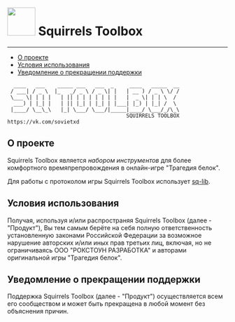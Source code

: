 # <img src="https://minsoviet.github.io/media/icons/nut/icon.svg" height="64"> Squirrels Toolbox

--------------


* [О проекте](#introduction)
* [Условия использования](#termsofuse)
* [Уведомление о прекращении поддержки](#notice)


~~~
  ____   ___    _____ ___   ___  _     ____   _____  __
 / ___| / _ \  |_   _/ _ \ / _ \| |   | __ ) / _ \ \/ /
 \___ \| | | |   | || | | | | | | |   |  _ \| | | \  / 
  ___) | |_| |   | || |_| | |_| | |___| |_) | |_| /  \ 
 |____/ \__\_\   |_| \___/ \___/|_____|____/ \___/_/\_\
                                      SQUIRRELS TOOLBOX              
https://vk.com/sovietxd 
~~~
## О проекте

Squirrels Toolbox является *набором инструментов* для более комфортного времяпрепровождения в онлайн-игре "Трагедия белок".

Для работы с протоколом игры Squirrels Toolbox использует [sq-lib](https://github.com/sovlet/sq-lib).

## Условия использования
Получая, используя и/или распространяя Squirrels Toolbox (далее - "Продукт"), Вы тем самым берёте на себя полную ответственность установленную законами Российской Федерации за возможное нарушение авторских и/или иных прав третьих лиц, включая, но не ограничиваясь ООО "РОКСТОУН РАЗРАБОТКА" и авторами оригинальной игры "Трагедия белок".

## Уведомление о прекращении поддержки
Поддержка Squirrels Toolbox (далее - "Продукт") осуществляется всем его сообществом и может быть прекращена в любой момент без объяснения причин.
